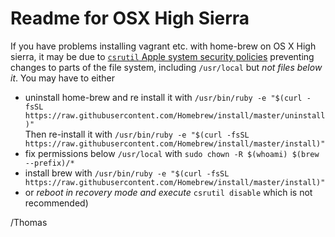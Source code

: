 
# Readme for OSX High Sierra


If you have problems installing vagrant etc. with home-brew on OS X High
sierra, it may be due to
[`csrutil` Apple system security policies](https://en.wikipedia.org/wiki/System_Integrity_Protection) 
preventing changes to parts of the file system, including `/usr/local` but _not files below it_.
You may have to either

  - uninstall home-brew and re install it with `/usr/bin/ruby -e "$(curl -fsSL https://raw.githubusercontent.com/Homebrew/install/master/uninstall)"`        
    Then re-install it with `/usr/bin/ruby -e "$(curl -fsSL https://raw.githubusercontent.com/Homebrew/install/master/install)"`          
  - fix permissions below `/usr/local` with `sudo chown -R $(whoami) $(brew --prefix)/*`          
  - install brew with `/usr/bin/ruby -e "$(curl -fsSL https://raw.githubusercontent.com/Homebrew/install/master/install)"`          
  - or _reboot in recovery mode and execute_ `csrutil disable` which is not recommended)

/Thomas
